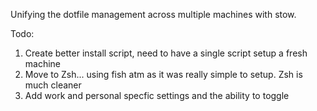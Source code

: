 Unifying the dotfile management across multiple machines with stow.

Todo:
1. Create better install script, need to have a single script setup a fresh
   machine
2. Move to Zsh... using fish atm as it was really simple to setup.  Zsh is much
   cleaner
3. Add work and personal specfic settings and the ability to toggle
